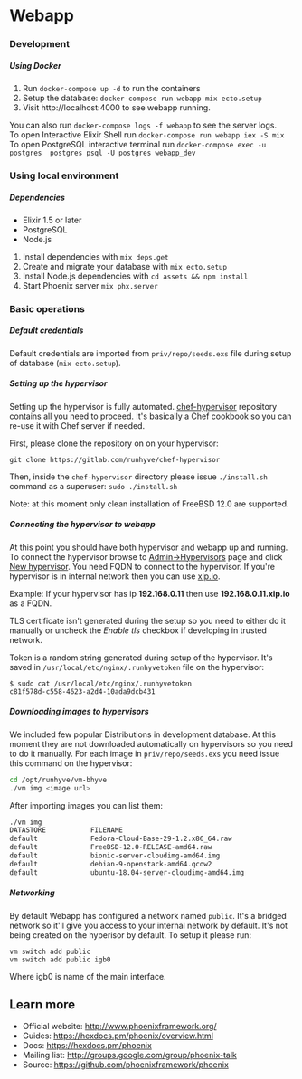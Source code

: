 # Webapp

### Development

##### Using Docker
1. Run `docker-compose up -d` to run the containers
2. Setup the database: `docker-compose run webapp mix ecto.setup`
3. Visit http://localhost:4000 to see webapp running.

You can also run `docker-compose logs -f webapp` to see the server logs.<br>
To open Interactive Elixir Shell run `docker-compose run webapp iex -S mix`<br>
To open PostgreSQL interactive terminal run `docker-compose exec -u postgres  postgres psql -U postgres webapp_dev`


### Using local environment

##### Dependencies

- Elixir 1.5 or later
- PostgreSQL
- Node.js

1. Install dependencies with `mix deps.get`
2. Create and migrate your database with `mix ecto.setup`
3. Install Node.js dependencies with `cd assets && npm install`
4. Start Phoenix server `mix phx.server`

### Basic operations

##### Default credentials

Default credentials are imported from `priv/repo/seeds.exs` file during setup of database (`mix ecto.setup`).

##### Setting up the hypervisor

Setting up the hypervisor is fully automated. [chef-hypervisor](https://gitlab.com/runhyve/chef-hypervisor) repository
contains all you need to proceed. It's basically a Chef cookbook so you can re-use it with Chef server if needed.

First, please clone the repository on on your hypervisor:

```git clone https://gitlab.com/runhyve/chef-hypervisor```

Then, inside the `chef-hypervisor` directory please issue `./install.sh` command as a superuser:
```sudo ./install.sh```

Note: at this moment only clean installation of FreeBSD 12.0 are supported.


##### Connecting the hypervisor to webapp

At this point you should have both hypervisor and webapp up and running. To connect the hypervisor browse to
[Admin->Hypervisors](http://localhost:4000/admin/hypervisors) page and click [New hypervisor](http://localhost:4000/admin/hypervisors/new).
You need FQDN to connect to the hypervisor. If you're hypervisor is in internal network then you can use [xip.io](http://xip.io/).

Example:
If your hypervisor has ip **192.168.0.11** then use **192.168.0.11.xip.io** as a FQDN.

TLS certificate isn't generated during the setup so you need to either do it manually or uncheck the _Enable tls_ checkbox if developing in trusted network.

Token is a random string generated during setup of the hypervisor. It's saved in `/usr/local/etc/nginx/.runhyvetoken` file on the hypervisor:
```
$ sudo cat /usr/local/etc/nginx/.runhyvetoken
c81f578d-c558-4623-a2d4-10ada9dcb431
```

##### Downloading images to hypervisors

We included few popular Distributions in development database. At this moment they are not
downloaded automatically on hypervisors so you need to do it manually.
For each image in `priv/repo/seeds.exs` you need issue this command on the hypervisor:
```sh
cd /opt/runhyve/vm-bhyve
./vm img <image url>
``` 

After importing images you can list them:
```sh
./vm img
DATASTORE           FILENAME
default             Fedora-Cloud-Base-29-1.2.x86_64.raw
default             FreeBSD-12.0-RELEASE-amd64.raw
default             bionic-server-cloudimg-amd64.img
default             debian-9-openstack-amd64.qcow2
default             ubuntu-18.04-server-cloudimg-amd64.img
```

##### Networking

By default Webapp has configured a network named `public`. It's a bridged network so it'll give you access to your internal network by default.
It's not being created on the hyperisor by default. To setup it please run:

```
vm switch add public
vm switch add public igb0
``` 
Where igb0 is name of the main interface.

## Learn more

  * Official website: http://www.phoenixframework.org/
  * Guides: https://hexdocs.pm/phoenix/overview.html
  * Docs: https://hexdocs.pm/phoenix
  * Mailing list: http://groups.google.com/group/phoenix-talk
  * Source: https://github.com/phoenixframework/phoenix
